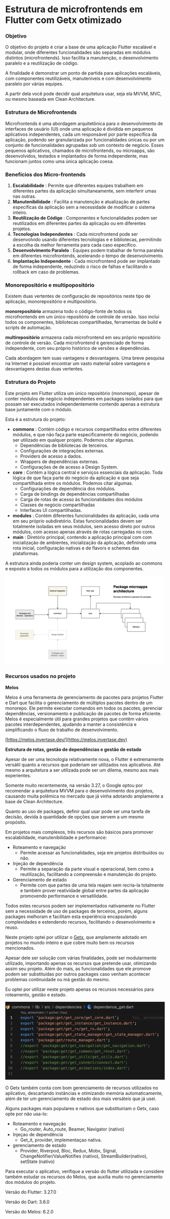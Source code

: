 # Estrutura de microfrontends em Flutter com Getx otimizado


### Objetivo

O objetivo do projeto é criar a base de uma aplicação Flutter escalável e modular, onde diferentes funcionalidades são separadas em módulos distintos (microfrontends). Isso facilita a manutenção, o desenvolvimento paralelo e a reutilização de código.

A finalidade é demonstrar um ponto de partida para aplicações escaláveis, com componentes reutilizáveis, manuteníveis e com desenvolvimento paralelo por várias equipes.

A partir dela você pode decidir qual arquitetura usar, seja ela MVVM, MVC, ou mesmo baseada em Clean Architecture.

### Estrutura de Microfrontends

Microfrontends é uma abordagem arquitetônica para o desenvolvimento de interfaces de usuário (UI) onde uma aplicação é dividida em pequenos aplicativos independentes, cada um responsável por parte específica da aplicação, podendo ser granularizada por funcionalidades únicas ou por um conjunto de funcionalidades agrupadas sob um contexto de negócio. Esses pequenos aplicativos, chamados de microfrontends, ou microapps, são desenvolvidos, testados e implantados de forma independente, mas funcionam juntos como uma única aplicação coesa.

### Benefícios dos Micro-frontends

1. **Escalabilidade** : Permite que diferentes equipes trabalhem em diferentes partes da aplicação simultaneamente, sem interferir umas nas outras.
2. **Manutenibilidade** : Facilita a manutenção e atualização de partes específicas da aplicação sem a necessidade de modificar o sistema inteiro.
3. **Reutilização de Código** : Componentes e funcionalidades podem ser reutilizados em diferentes partes da aplicação ou em diferentes projetos.
4. **Tecnologias Independentes** : Cada microfrontend pode ser desenvolvido usando diferentes tecnologias e e bibliotecas, permitindo a escolha da melhor ferramenta para cada caso específico.
5. **Desenvolvimento Paralelo** : Equipes podem trabalhar de forma paralela em diferentes microfrontends, acelerando o tempo de desenvolvimento.
6. **Implantação Independente** : Cada microfrontend pode ser implantado de forma independente, reduzindo o risco de falhas e facilitando o rollback em caso de problemas.

### Monorepositório e multipopositório

Existem duas vertentes de configuração de repositórios neste tipo de aplicação, monorepositório e multipositório.

**monorepositório** armazena todo o código-fonte de todos os microfrontends em um único repositório de controle de versão. Isso inclui todos os componentes, bibliotecas compartilhadas, ferramentas de build e scripts de automação.

**multirepositório** armazena cada microfrontend em seu próprio repositório de controle de versão. Cada microfrontend é gerenciado de forma independente, com seu próprio histórico de versões e dependências.

Cada abordagem tem suas vantagens e desvantagens. Uma breve pesquisa na Internet é possível encontrar um vasto material sobre vantagens e desvantagens destas duas vertentes.

### Estrutura do Projeto

Este projeto em Flutter utiliza um único repositório (monorepo), apesar de conter módulos de negócio independentes em packages isolados para que possam ser executados independentemente contendo apenas a estrutura base juntamente com o módulo.

Esta é a estrutura do projeto:

* **commons** : Contém código e recursos compartilhados entre diferentes módulos, e que não faça parte especificamente do negócio, podendo ser utilizado em qualquer projeto. Podemos citar algumas.
  * Dependências de bibliotecas de terceiros.
  * Configurações de integrações externas.
  * Providers de acesso a dados.
  * Wrappers de dependências externas.
  * Configurações de de acesso a Design System.
* **core** : Contém a lógica central e serviços essenciais da aplicação. Toda lógica de que faça parte do negócio da aplicação e que seja compartilhada entre os módulos. Podemos citar algumas.
  * Configurações de dependência dos módulos.
  * Carga de bindings de dependências compartilhadas
  * Carga de rotas de acesso às funcionalidades dos módulos
  * Classes de negócio compartilhadas
  * Interfaces UI compartilhadas.
* **modules** : Contém diferentes funcionalidades da aplicação, cada uma em seu próprio subdiretório. Estas funcionalidades devem ser totalmente isoladas em seus módulos, sem acesso direto por outros módulos, com acesso apenas através de rotas carregadas no core.
* **main** : Diretório principal, contendo a aplicação principal com com inicialização de ambientes, inicialização da aplicação, definindo uma rota inicial, configuração nativas e de flavors e schemes das plataformas.

A estrutura ainda poderia conter um design system, acoplado ao commons e exposto a todos os módulos para a utilização dos componentes.

![](assets/20241223_110219_image.png)

### Recursos usados no projeto

**Melos**

Melos é uma ferramenta de gerenciamento de pacotes para projetos Flutter e Dart que facilita o gerenciamento de múltiplos pacotes dentro de um monorepo. Ele permite executar comandos em todos os pacotes, gerenciar dependências, versionamento e publicação de pacotes de forma eficiente. Melos é especialmente útil para grandes projetos que contêm vários pacotes interdependentes, ajudando a manter a consistência e simplificando o fluxo de trabalho de desenvolvimento.

[https://melos.invertase.dev/](https://melos.invertase.dev)

**Estrutura de rotas, gestão de dependências e gestão de estado**

Apesar de ser uma tecnologia relativamente nova, o Flutter é extremamente versátil quanto a recursos que poderiam ser utilizados nos aplicativos. Até mesmo a arquitetura a ser utilizada pode ser um dilema, mesmo aos mais experientes.

Somente muito recentemente, na versão 3.27, o Google optou por recomendar a arquitetura MVVM para o desenvolvimento dos projetos, causando muita polêmica no mercado que já vinha adotando amplamente a base de Clean Architecture.

Quanto ao uso de packages, definir qual usar pode ser uma tarefa de decisão, devida à quantidade de opções que servem a um mesmo propósito.

Em projetos mais complexos, três recursos são básicos para promover escalabilidade, manutenibilidade e performance:

* Roteamento e navegação
  * Permite acessar as funcionalidades, seja em projetos distribuídos ou não.
* Injeção de dependência
  * Permite a separação da parte visual e operacional, bem como a reutilização, facilitando a compreensão e manutenção do projeto.
* Gerenciamento de estado
  * Permite com que partes de uma tela reajam sem recria-la totalmente e também prover reatividade global entre partes da aplicação promovendo performance e versatilidade.

Todos estes recursos podem ser implementados nativamente no Flutter sem a necessidade de uso de packages de terceiros, porém, alguns packages melhoram e facilitam esta experiência encapsulando complexidades e estendendo recursos, facilitando o desenvolvimento e reuso.

Neste projeto optei por utilizar o [Getx](https://pub.dev/packages/get), que  amplamente adotado em projetos no mundo inteiro e que cobre muito bem os recursos  mencionados.

Apesar dele ser solução com várias finalidades, pode ser modularmente utilizado, importando apenas os recursos que pretende usar, otimizando assim seu projeto. Além do mais, as funcionalidades que ele promove podem ser substituídas por outros packages caso venham acontecer problemas continuidade ou má gestão do mesmo.

Eu optei por utilizar neste projeto apenas os recursos necessários para roteamento, gestão e estado.

![](assets/20241223_121106_image.png)

O Getx também conta com bom gerenciamento de recursos utilizados no aplicativo, descartando instâncias e otimizando memória automaticamente, além de ter um gerenciamento de estado dos mais versáteis que já usei.

Alguns packages mais populares e nativos que substituiriam o Getx, caso opte por não usa-lo:

* Roteamento e navegação
  * Go_router, Auto_route, Beamer, Navigator (nativo)
* Injeçao de dependência
  * Get_it, provider, implementaçao nativa.
* gerenciamento de estado
  * Provider, Riverpod, Bloc, Redux, Mobx, Signal, ChangeNotifier/ValueNotifies (nativo), StreamBuilder(nativo), setState (nativo)

Para executar o aplicativo, verifique a versão do flutter utilizada e considere também estudar os recursos do Melos, que auxilia muito no gerenciamento dos módulos do projeto.

Versão do Flutter: 3.27.0

Versão do Dart: 3.6.0

Versão do Melos: 6.2.0
